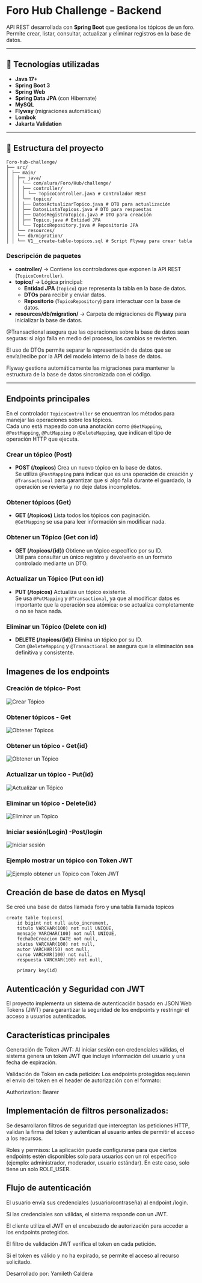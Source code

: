 # Foro Hub Challenge - Backend

API REST desarrollada con **Spring Boot** que gestiona los tópicos de un foro.  
Permite crear, listar, consultar, actualizar y eliminar registros en la base de datos.

---

## 🚀 Tecnologías utilizadas
- **Java 17+**
- **Spring Boot 3**
- **Spring Web**
- **Spring Data JPA** (con Hibernate)
- **MySQL**
- **Flyway** (migraciones automáticas)
- **Lombok**
- **Jakarta Validation**

---

## 📂 Estructura del proyecto
````
Foro-hub-challenge/
├── src/
│ ├── main/
│ │ ├── java/
│ │ │ └── com/alura/Foro/Hub/challenge/
│ │ │ ├── controller/
│ │ │ │ └── TopicoController.java # Controlador REST
│ │ │ └── topico/
│ │ │ ├── DatosActualizarTopico.java # DTO para actualización
│ │ │ ├── DatosListaTopicos.java # DTO para respuestas
│ │ │ ├── DatosRegistroTopico.java # DTO para creación
│ │ │ ├── Topico.java # Entidad JPA
│ │ │ └── TopicoRepository.java # Repositorio JPA
│ │ └── resources/
│ │ └── db/migration/
│ │ └── V1__create-table-topicos.sql # Script Flyway para crear tabla

````

### Descripción de paquetes
- **controller/** → Contiene los controladores que exponen la API REST (`TopicoController`).
- **topico/** → Lógica principal:
    - **Entidad JPA** (`Topico`) que representa la tabla en la base de datos.
    - **DTOs** para recibir y enviar datos.
    - **Repositorio** (`TopicoRepository`) para interactuar con la base de datos.
- **resources/db/migration/** → Carpeta de migraciones de **Flyway** para inicializar la base de datos.

@Transactional asegura que las operaciones sobre la base de datos sean seguras: si algo falla en medio del proceso, los cambios se revierten.

El uso de DTOs permite separar la representación de datos que se envía/recibe por la API del modelo interno de la base de datos.

Flyway gestiona automáticamente las migraciones para mantener la estructura de la base de datos sincronizada con el código.

---

##  Endpoints principales
En el controlador `TopicoController` se encuentran los métodos para manejar las operaciones sobre los tópicos.  
Cada uno está mapeado con una anotación como `@GetMapping`, `@PostMapping`, `@PutMapping` o `@DeleteMapping`, que indican el tipo de operación HTTP que ejecuta.

### Crear un tópico (Post)
- **POST (/topicos)** 
Crea un nuevo tópico en la base de datos.  
Se utiliza `@PostMapping` para indicar que es una operación de creación y `@Transactional` para garantizar que si algo falla durante el guardado, la operación se revierta y no deje datos incompletos.

### Obtener tópicos (Get)
- **GET (/topicos)** 
Lista todos los tópicos con paginación.  
`@GetMapping` se usa para leer información sin modificar nada.

### Obtener un Tópico (Get con id)
- **GET (/topicos/{id})** 
Obtiene un tópico específico por su ID.  
Útil para consultar un único registro y devolverlo en un formato controlado mediante un DTO.
### Actualizar un Tópico (Put con id)
- **PUT (/topicos)** 
Actualiza un tópico existente.  
Se usa `@PutMapping` y `@Transactional`, ya que al modificar datos es importante que la operación sea atómica: o se actualiza completamente o no se hace nada.
### Eliminar un Tópico (Delete con id)
- **DELETE (/topicos/{id})** 
Elimina un tópico por su ID.  
Con `@DeleteMapping` y `@Transactional` se asegura que la eliminación sea definitiva y consistente.

## Imagenes de los endpoints

### Creación de tópico- Post
![Crear Tópico](src/imagenes/Post_topico.png)

### Obtener tópicos - Get
![Obtener Tópicos](src/imagenes/Get_topicos.png)

### Obtener un tópico - Get{id}
![Obtener un Tópico](src/imagenes/Get_un_topico.png)

### Actualizar un tópico - Put{id}
![Actualizar un Tópico](src/imagenes/Put_actualizarUnTopico.png)

### Eliminar un tópico - Delete{id}
![Eliminar un Tópico](src/imagenes/Delete_eliminarUnTopico.png)

### Iniciar sesión(Login) -Post/login
![Iniciar sesión](src/imagenes/Post_registro_login.png)

### Ejemplo mostrar un tópico con Token JWT
![Ejemplo obtener un Tópico con Token JWT](src/imagenes/Ejemplo_Get_con_TokenJWT.png)

## Creación de base de datos en Mysql
Se creó una base de datos llamada foro y una tabla llamada topicos

```
create table topicos(
    id bigint not null auto_increment,
    titulo VARCHAR(100) not null UNIQUE,
    mensaje VARCHAR(100) not null UNIQUE,
    fechaDeCreacion DATE not null,
    status VARCHAR(100) not null,
    autor VARCHAR(50) not null,
    curso VARCHAR(100) not null,
    respuesta VARCHAR(100) not null,

    primary key(id)
````

## Autenticación y Seguridad con JWT

El proyecto implementa un sistema de autenticación basado en JSON Web Tokens (JWT) para garantizar la seguridad de los endpoints y restringir el acceso a usuarios autenticados.
 
## Características principales

Generación de Token JWT:
Al iniciar sesión con credenciales válidas, el sistema genera un token JWT que incluye información del usuario y una fecha de expiración.

Validación de Token en cada petición:
Los endpoints protegidos requieren el envío del token en el header de autorización con el formato:

Authorization: Bearer <token>

## Implementación de filtros personalizados:
Se desarrollaron filtros de seguridad que interceptan las peticiones HTTP, validan la firma del token y autentican al usuario antes de permitir el acceso a los recursos.

Roles y permisos:
La aplicación puede configurarse para que ciertos endpoints estén disponibles solo para usuarios con un rol específico (ejemplo: administrador, moderador, usuario estándar). En este caso, solo tiene un solo ROLE_USER.

## Flujo de autenticación

El usuario envía sus credenciales (usuario/contraseña) al endpoint /login.

Si las credenciales son válidas, el sistema responde con un JWT.

El cliente utiliza el JWT en el encabezado de autorización para acceder a los endpoints protegidos.

El filtro de validación JWT verifica el token en cada petición.

Si el token es válido y no ha expirado, se permite el acceso al recurso solicitado.


Desarrollado por: Yamileth Caldera